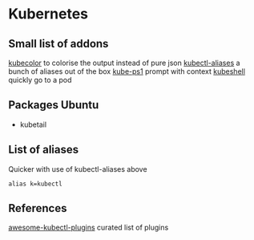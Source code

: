 # Kubernetes 

## Small list of addons

[kubecolor](https://github.com/dty1er/kubecolor) to colorise the output instead of pure json
[kubectl-aliases](https://github.com/ahmetb/kubectl-aliases) a bunch of aliases out of the box
[kube-ps1](https://github.com/jonmosco/kube-ps1) prompt with context 
[kubeshell](https://github.com/roubles/kubeshell) quickly go to a pod

## Packages Ubuntu

- kubetail

## List of aliases

Quicker with use of kubectl-aliases above

```alias k=kubectl```

## References

[awesome-kubectl-plugins](https://github.com/ishantanu/awesome-kubectl-plugins) curated list of plugins
